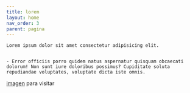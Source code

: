 ```yaml
---
title: lorem
layout: home
nav_order: 3
parent: pagina
---
```



    Lorem ipsum dolor sit amet consectetur adipisicing elit. 

    
    - Error officiis porro quidem natus aspernatur quisquam obcaecati dolorum! Non sunt iure doloribus possimus? Cupiditate soluta repudiandae voluptates, voluptate dicta iste omnis.
[imagen] para visitar

[imagen]: https://github.com/darkcld9/darkcld9.github.io/blob/main/Captura%20de%20pantalla%202024-10-03%20130209.png
